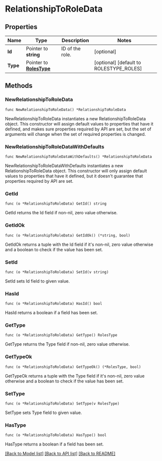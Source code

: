 # RelationshipToRoleData

## Properties

Name | Type | Description | Notes
---- | ---- | ----------- | ------
**Id** | Pointer to **string** | ID of the role. | [optional] 
**Type** | Pointer to [**RolesType**](RolesType.md) |  | [optional] [default to ROLESTYPE_ROLES]

## Methods

### NewRelationshipToRoleData

`func NewRelationshipToRoleData() *RelationshipToRoleData`

NewRelationshipToRoleData instantiates a new RelationshipToRoleData object.
This constructor will assign default values to properties that have it defined,
and makes sure properties required by API are set, but the set of arguments
will change when the set of required properties is changed.

### NewRelationshipToRoleDataWithDefaults

`func NewRelationshipToRoleDataWithDefaults() *RelationshipToRoleData`

NewRelationshipToRoleDataWithDefaults instantiates a new RelationshipToRoleData object.
This constructor will only assign default values to properties that have it defined,
but it doesn't guarantee that properties required by API are set.

### GetId

`func (o *RelationshipToRoleData) GetId() string`

GetId returns the Id field if non-nil, zero value otherwise.

### GetIdOk

`func (o *RelationshipToRoleData) GetIdOk() (*string, bool)`

GetIdOk returns a tuple with the Id field if it's non-nil, zero value otherwise
and a boolean to check if the value has been set.

### SetId

`func (o *RelationshipToRoleData) SetId(v string)`

SetId sets Id field to given value.

### HasId

`func (o *RelationshipToRoleData) HasId() bool`

HasId returns a boolean if a field has been set.

### GetType

`func (o *RelationshipToRoleData) GetType() RolesType`

GetType returns the Type field if non-nil, zero value otherwise.

### GetTypeOk

`func (o *RelationshipToRoleData) GetTypeOk() (*RolesType, bool)`

GetTypeOk returns a tuple with the Type field if it's non-nil, zero value otherwise
and a boolean to check if the value has been set.

### SetType

`func (o *RelationshipToRoleData) SetType(v RolesType)`

SetType sets Type field to given value.

### HasType

`func (o *RelationshipToRoleData) HasType() bool`

HasType returns a boolean if a field has been set.


[[Back to Model list]](../README.md#documentation-for-models) [[Back to API list]](../README.md#documentation-for-api-endpoints) [[Back to README]](../README.md)


